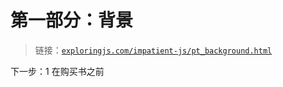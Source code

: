 # 第一部分：背景

> 链接：[`exploringjs.com/impatient-js/pt_background.html`](https://exploringjs.com/impatient-js/pt_background.html)

下一步：1 在购买书之前
